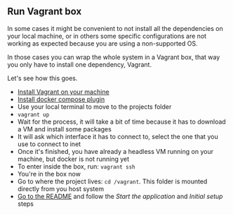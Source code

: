 ## Run Vagrant box

In some cases it might be convenient to not install all the dependencies on your local machine, or in others some
specific configurations are not working as expected because you are using a non-supported OS.

In those cases you can wrap the whole system in a Vagrant box, that way you only have to install one dependency,
Vagrant.

Let's see how this goes.

- [Install Vagrant on your machine](https://www.vagrantup.com/downloads)
- [Install docker compose plugin](https://github.com/leighmcculloch/vagrant-docker-compose) 
- Use your local terminal to move to the projects folder
- `vagrant up`
- Wait for the process, it will take a bit of time because it has to download a VM and install some packages
- It will ask which interface it has to connect to, select the one that you use to connect to inet
- Once it's finished, you have already a headless VM running on your machine, but docker is not running yet
- To enter inside the box, run: `vagrant ssh`
- You're in the box now
- Go to where the project lives: `cd /vagrant`. This folder is mounted directly from you host system
- [Go to the README](../README.md) and follow the _Start the application_ and _Initial setup_ steps
